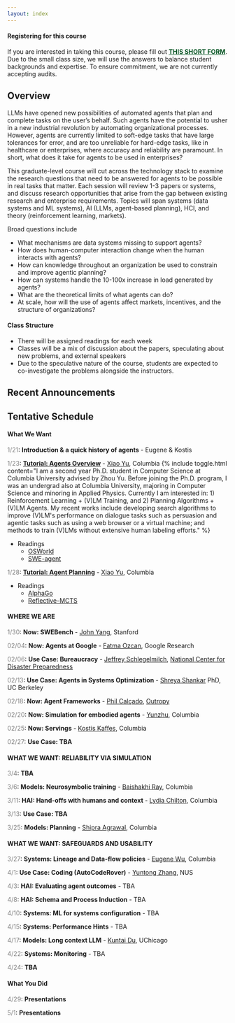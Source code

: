 ```yaml
---
layout: index
---
```


<div class="alert alert-success" role="alert">
  <h4 class="alert-heading">Registering for this course</h4>
  <p>If you are interested in taking this course, please fill out 
  <a href="https://forms.gle/Z9RufMdoA1YSfa5HA" style="color:#045321; text-decoration:underline;"><b>THIS SHORT FORM</b></a>.
  Due to the small class size, we will use the answers to balance student backgrounds and expertise.  To ensure commitment, we are not currently accepting audits.  
  </p>
</div>




## Overview


LLMs have opened new possibilities of automated agents that plan and complete tasks on the user’s behalf.  Such agents have the potential to usher in a new industrial revolution by automating organizational processes.   However, agents are currently limited to soft-edge tasks that have large tolerances for error, and are too unreliable for hard-edge tasks, like in healthcare or enterprises, where accuracy and reliability are paramount.  In short, what does it take for agents to be used in enterprises?

This graduate-level course will cut across the technology stack to examine the research questions that need to be answered for agents to be possible in real tasks that matter.    Each session will review 1-3 papers or systems, and discuss research opportunities that arise from the gap between existing research and enterprise requirements.  Topics will span systems (data systems and ML systems), AI (LLMs, agent-based planning), HCI, and theory (reinforcement learning, markets).   

Broad questions include

* What mechanisms are data systems missing to support agents?
* How does human-computer interaction change when the human interacts with agents?
* How can knowledge throughout an organization be used to constrain and improve agentic planning?
* How can systems handle the 10-100x increase in load generated by agents?
* What are the theoretical limits of what agents can do?
* At scale, how will the use of agents affect markets, incentives, and the structure of organizations?



#### Class Structure

* There will be assigned readings for each week
* Classes will be a mix of discussion about the papers, speculating about new problems, and external speakers
* Due to the speculative nature of the course, students are expected to co-investigate the problems alongside the instructors.   



## Recent Announcements


## Tentative Schedule


#### What We Want

<span class="date">1/21</span>:	<span class="topic">Introduction & a quick history of agents</span>	- Eugene & Kostis

<span class="date">1/23</span>:	<span class="topic"><a href="https://drive.google.com/file/d/1308CxPBdqhrurz4zeGN5Uw_Xp6BzQaJ1/view?usp=sharing">Tutorial: Agents Overview</a></span> - [Xiao Yu](https://jasonyux.com/), Columbia {% include toggle.html content="I am a second year Ph.D. student in Computer Science at Columbia University advised by Zhou Yu. Before joining the Ph.D. program, I was an undergrad also at Columbia University, majoring in Computer Science and minoring in Applied Physics. Currently I am interested in: 1) Reinforcement Learning + (V)LM Training, and 2) Planning Algorithms + (V)LM Agents. My recent works include developing search algorithms to improve (V)LM's performance on dialogue tasks such as persuasion and agentic tasks such as using a web browser or a virtual machine; and methods to train (V)LMs without extensive human labeling efforts." %}

* Readings
    * [OSWorld](https://arxiv.org/abs/2404.07972)
    * [SWE-agent](https://arxiv.org/abs/2405.15793)

<span class="date">1/28</span>:	<span class="topic"><a href="https://drive.google.com/file/d/1TUZf2GV3zPZA8sLKSSpkp2nd5OT8SSpt/view?usp=sharing">Tutorial: Agent Planning</a></span> - [Xiao Yu](https://jasonyux.com/), Columbia

* Readings
    * [AlphaGo](https://www.nature.com/articles/nature24270)
    * [Reflective-MCTS](https://arxiv.org/abs/2410.02052)

#### WHERE WE ARE

<span class="date">1/30</span>: <span class="topic">Now: SWEBench</span> - [John Yang](https://john-b-yang.github.io/), Stanford

<span class="date">02/04</span>: <span class="topic">Now: Agents at Google</span> - [Fatma Ozcan](https://techsysinfra.google/research/srg-staff/fatma-ozcan/), Google Research

<span class="date">02/06</span>: <span class="topic">Use Case: Bureaucracy</span> - [Jeffrey Schlegelmilch](https://ncdp.columbia.edu/about-us/faculty-and-staff/), [National Center for Disaster Preparedness](https://ncdp.columbia.edu/)

<span class="date">02/13</span>: <span class="topic">Use Case: Agents in Systems Optimization</span> - [Shreya Shankar](https://www.sh-reya.com/) PhD, UC Berkeley

<span class="date">02/18</span>: <span class="topic">Now: Agent Frameworks</span> - [Phil Calçado](https://philcalcado.com/), [Outropy](https://outropy.ai/)

<span class="date">02/20</span>: <span class="topic">Now: Simulation for embodied agents</span> - [Yunzhu](yunzhuli.github.io), Columbia

<span class="date">02/25</span>: <span class="topic">Now: Servings</span> - [Kostis Kaffes](https://www.cs.columbia.edu/~kkaffes/index.html), Columbia

<span class="date">02/27</span>: <span class="topic">Use Case: TBA</span>

#### WHAT WE WANT: RELIABILITY VIA SIMULATION

<span class="date">3/4</span>: <span class="topic">TBA</span>

<span class="date">3/6</span>: <span class="topic">Models: Neurosymbolic training</span> - [Baishakhi Ray](rayb.info), Columbia

<span class="date">3/11</span>: <span class="topic">HAI: Hand-offs with humans and context</span> - [Lydia Chilton](https://www.cs.columbia.edu/~chilton/chilton.html), Columbia

<span class="date">3/13</span>: <span class="topic">Use Case: TBA</span>

<span class="date">3/25</span>: <span class="topic">Models: Planning</span> - [Shipra Agrawal](https://www.columbia.edu/~sa3305/), Columbia

#### WHAT WE WANT: SAFEGUARDS AND USABILITY

<span class="date">3/27</span>: <span class="topic">Systems: Lineage and Data-flow policies</span> - [Eugene Wu](https://www.eugenewu.net), Columbia

<span class="date">4/1</span>: <span class="topic">Use Case: Coding (AutoCodeRover)</span> - [Yuntong Zhang](https://yuntongzhang.github.io/), NUS

<span class="date">4/3</span>: <span class="topic">HAI: Evaluating agent outcomes</span> - TBA

<span class="date">4/8</span>: <span class="topic">HAI: Schema and Process Induction</span> - TBA

<span class="date">4/10</span>: <span class="topic">Systems: ML for systems configuration</span> - TBA

<span class="date">4/15</span>: <span class="topic">Systems: Performance Hints</span> - TBA

<span class="date">4/17</span>: <span class="topic">Models: Long context LLM</span> - [Kuntai Du](https://kuntaidu.github.io/aboutme.html), UChicago

<span class="date">4/22</span>: <span class="topic">Systems: Monitoring</span> - TBA

<span class="date">4/24</span>: <span class="topic">TBA</span>

#### What You Did

<span class="date">4/29</span>: <span class="topic">Presentations</span>

<span class="date">5/1</span>: <span class="topic">Presentations</span>



<style>
.date {
color: gray;
}
span.topic {
font-weight: bold;
}
</style>
